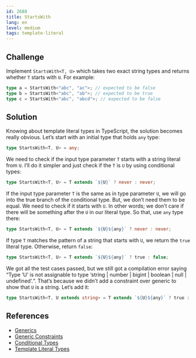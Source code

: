 ```yaml
---
id: 2688
title: StartsWith
lang: en
level: medium
tags: template-literal
---
```


## Challenge

Implement `StartsWith<T, U>` which takes two exact string types and returns
whether `T` starts with `U`. For example:

```typescript
type a = StartsWith<"abc", "ac">; // expected to be false
type b = StartsWith<"abc", "ab">; // expected to be true
type c = StartsWith<"abc", "abcd">; // expected to be false
```

## Solution

Knowing about template literal types in TypeScript, the solution becomes really
obvious. Let’s start with an initial type that holds `any` type:

```typescript
type StartsWith<T, U> = any;
```

We need to check if the input type parameter `T` starts with a string literal
from `U`. I’ll do it simpler and just check if the `T` is `U` by using
conditional types:

```typescript
type StartsWith<T, U> = T extends `${U}` ? never : never;
```

If the input type parameter `T` is the same as in type parameter `U`, we will go
into the true branch of the conditional type. But, we don’t need them to be
equal. We need to check if it starts with `U`. In other words; we don’t care if
there will be something after the `U` in our literal type. So that, use `any`
type there:

```typescript
type StartsWith<T, U> = T extends `${U}${any}` ? never : never;
```

If type `T` matches the pattern of a string that starts with `U`, we return the
`true` literal type. Otherwise, return `false`:

```typescript
type StartsWith<T, U> = T extends `${U}${any}` ? true : false;
```

We got all the test cases passed, but we still got a compilation error saying
“Type ‘U’ is not assignable to type ‘string | number | bigint | boolean | null |
undefined’.“. That’s because we didn’t add a constraint over generic to show
that `U` is a string. Let’s add it:

```typescript
type StartsWith<T, U extends string> = T extends `${U}${any}` ? true : false;
```

## References

- [Generics](https://www.typescriptlang.org/docs/handbook/2/generics.html)
- [Generic Constraints](https://www.typescriptlang.org/docs/handbook/2/generics.html#generic-constraints)
- [Conditional Types](https://www.typescriptlang.org/docs/handbook/2/conditional-types.html)
- [Template Literal Types](https://www.typescriptlang.org/docs/handbook/2/template-literal-types.html)
